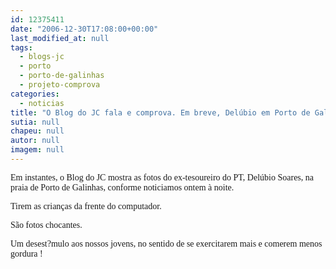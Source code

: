 ```yaml
---
id: 12375411
date: "2006-12-30T17:08:00+00:00"
last_modified_at: null
tags:
  - blogs-jc
  - porto
  - porto-de-galinhas
  - projeto-comprova
categories:
  - noticias
title: "O Blog do JC fala e comprova. Em breve, Delúbio em Porto de Galinhas"
sutia: null
chapeu: null
autor: null
imagem: null
---
```

<p><P><FONT face=Verdana>Em instantes, o Blog do JC mostra as fotos do ex-tesoureiro do PT, Delúbio Soares, na praia de Porto de Galinhas, conforme noticiamos ontem à noite.</FONT></P></p>
<p><P><FONT face=Verdana>Tirem as crianças da frente do computador.</FONT></P></p>
<p><P><FONT face=Verdana>São fotos chocantes. </FONT></P></p>
<p><P><FONT face=Verdana>Um desest?mulo aos nossos jovens, no sentido de se exercitarem mais e comerem menos gordura !</FONT></P> </p>
